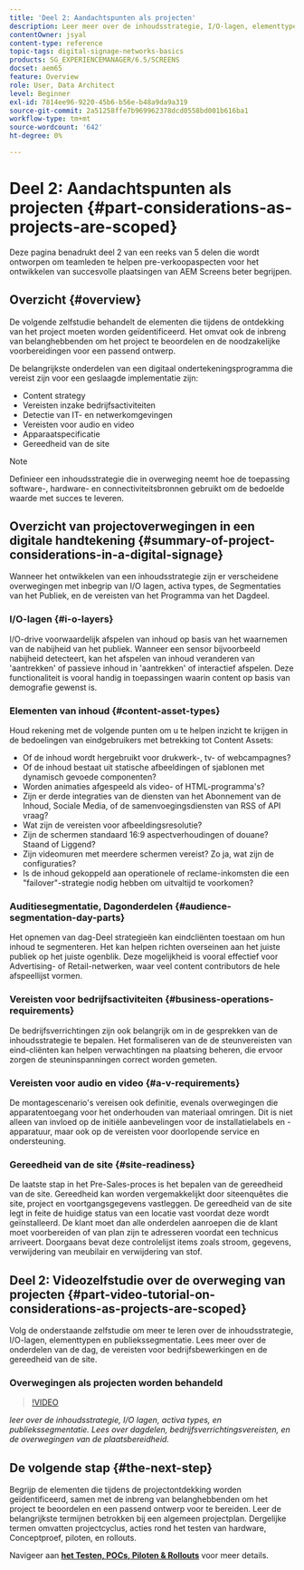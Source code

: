 ```yaml
---
title: 'Deel 2: Aandachtspunten als projecten'
description: Leer meer over de inhoudsstrategie, I/O-lagen, elementtypen en publiekssegmentatie in AEM Screens. Lees meer over de onderdelen van de dag, de vereisten voor bedrijfsbewerkingen en de gereedheid van de site.
contentOwner: jsyal
content-type: reference
topic-tags: digital-signage-networks-basics
products: SG_EXPERIENCEMANAGER/6.5/SCREENS
docset: aem65
feature: Overview
role: User, Data Architect
level: Beginner
exl-id: 7814ee96-9220-45b6-b56e-b48a9da9a319
source-git-commit: 2a51258ffe7b969962378dcd0558bd001b616ba1
workflow-type: tm+mt
source-wordcount: '642'
ht-degree: 0%

---
```


# Deel 2: Aandachtspunten als projecten {#part-considerations-as-projects-are-scoped}

Deze pagina benadrukt deel 2 van een reeks van 5 delen die wordt ontworpen om teamleden te helpen pre-verkoopaspecten voor het ontwikkelen van succesvolle plaatsingen van AEM Screens beter begrijpen.

## Overzicht {#overview}

De volgende zelfstudie behandelt de elementen die tijdens de ontdekking van het project moeten worden geïdentificeerd. Het omvat ook de inbreng van belanghebbenden om het project te beoordelen en de noodzakelijke voorbereidingen voor een passend ontwerp.

De belangrijkste onderdelen van een digitaal ondertekeningsprogramma die vereist zijn voor een geslaagde implementatie zijn:

* Content strategy
* Vereisten inzake bedrijfsactiviteiten
* Detectie van IT- en netwerkomgevingen
* Vereisten voor audio en video
* Apparaatspecificatie
* Gereedheid van de site

>[!NOTE]
>
>Definieer een inhoudsstrategie die in overweging neemt hoe de toepassing software-, hardware- en connectiviteitsbronnen gebruikt om de bedoelde waarde met succes te leveren.

## Overzicht van projectoverwegingen in een digitale handtekening {#summary-of-project-considerations-in-a-digital-signage}

Wanneer het ontwikkelen van een inhoudsstrategie zijn er verscheidene overwegingen met inbegrip van I/O lagen, activa types, de Segmentaties van het Publiek, en de vereisten van het Programma van het Dagdeel.

### I/O-lagen {#i-o-layers}

I/O-drive voorwaardelijk afspelen van inhoud op basis van het waarnemen van de nabijheid van het publiek. Wanneer een sensor bijvoorbeeld nabijheid detecteert, kan het afspelen van inhoud veranderen van &#39;aantrekken&#39; of passieve inhoud in &#39;aantrekken&#39; of interactief afspelen. Deze functionaliteit is vooral handig in toepassingen waarin content op basis van demografie gewenst is.

### Elementen van inhoud {#content-asset-types}

Houd rekening met de volgende punten om u te helpen inzicht te krijgen in de bedoelingen van eindgebruikers met betrekking tot Content Assets:

* Of de inhoud wordt hergebruikt voor drukwerk-, tv- of webcampagnes?
* Of de inhoud bestaat uit statische afbeeldingen of sjablonen met dynamisch gevoede componenten?
* Worden animaties afgespeeld als video- of HTML-programma&#39;s?
* Zijn er derde integraties van de diensten van het Abonnement van de Inhoud, Sociale Media, of de samenvoegingsdiensten van RSS of API vraag?
* Wat zijn de vereisten voor afbeeldingsresolutie?
* Zijn de schermen standaard 16:9 aspectverhoudingen of douane? Staand of Liggend?
* Zijn videomuren met meerdere schermen vereist? Zo ja, wat zijn de configuraties?
* Is de inhoud gekoppeld aan operationele of reclame-inkomsten die een &quot;failover&quot;-strategie nodig hebben om uitvaltijd te voorkomen?

### Auditiesegmentatie, Dagonderdelen {#audience-segmentation-day-parts}

Het opnemen van dag-Deel strategieën kan eindcliënten toestaan om hun inhoud te segmenteren. Het kan helpen richten overseinen aan het juiste publiek op het juiste ogenblik. Deze mogelijkheid is vooral effectief voor Advertising- of Retail-netwerken, waar veel content contributors de hele afspeellijst vormen.

### Vereisten voor bedrijfsactiviteiten {#business-operations-requirements}

De bedrijfsverrichtingen zijn ook belangrijk om in de gesprekken van de inhoudsstrategie te bepalen. Het formaliseren van de de steunvereisten van eind-cliënten kan helpen verwachtingen na plaatsing beheren, die ervoor zorgen de steuninspanningen correct worden gemeten.

### Vereisten voor audio en video {#a-v-requirements}

De montagescenario&#39;s vereisen ook definitie, evenals overwegingen die apparatentoegang voor het onderhouden van materiaal omringen. Dit is niet alleen van invloed op de initiële aanbevelingen voor de installatielabels en -apparatuur, maar ook op de vereisten voor doorlopende service en ondersteuning.

### Gereedheid van de site {#site-readiness}

De laatste stap in het Pre-Sales-proces is het bepalen van de gereedheid van de site. Gereedheid kan worden vergemakkelijkt door siteenquêtes die site, project en voortgangsgegevens vastleggen. De gereedheid van de site legt in feite de huidige status van een locatie vast voordat deze wordt geïnstalleerd. De klant moet dan alle onderdelen aanroepen die de klant moet voorbereiden of van plan zijn te adresseren voordat een technicus arriveert. Doorgaans bevat deze controlelijst items zoals stroom, gegevens, verwijdering van meubilair en verwijdering van stof.

## Deel 2: Videozelfstudie over de overweging van projecten {#part-video-tutorial-on-considerations-as-projects-are-scoped}

Volg de onderstaande zelfstudie om meer te leren over de inhoudsstrategie, I/O-lagen, elementtypen en publiekssegmentatie. Lees meer over de onderdelen van de dag, de vereisten voor bedrijfsbewerkingen en de gereedheid van de site.

### Overwegingen als projecten worden behandeld

>[!VIDEO](https://video.tv.adobe.com/v/28380)

*leer over de inhoudsstrategie, I/O lagen, activa types, en publiekssegmentatie. Lees over dagdelen, bedrijfsverrichtingsvereisten, en de overwegingen van de plaatsbereidheid.*

## De volgende stap {#the-next-step}

Begrijp de elementen die tijdens de projectontdekking worden geïdentificeerd, samen met de inbreng van belanghebbenden om het project te beoordelen en een passend ontwerp voor te bereiden. Leer de belangrijkste termijnen betrokken bij een algemeen projectplan. Dergelijke termen omvatten projectcyclus, acties rond het testen van hardware, Conceptproef, piloten, en rollouts.

Navigeer aan **[het Testen, POCs, Piloten &amp; Rollouts](testing-pocs-pilots-rollouts.md)** voor meer details.

